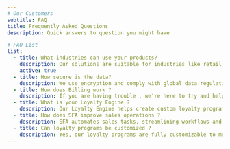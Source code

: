 ```yaml
---
# Our Customers
subtitle: FAQ
title: Frequently Asked Questions
description: Quick answers to question you might have

# FAQ List
list:
  - title: What industries can use your products?
    description: Our solutions are suitable for industries like retail, hospitality, telecom and more.
    active: true
  - title: How secure is the data?
    description: We use encryption and comply with global data regulations to ensure top-notch data security.
  - title: How does Billing work ?
    description: If you are having trouble , we’re here to try and help via email. We’ll get back to you as soon as possible.
  - title: What is your Loyalty Engine ?
    description: Our Loyalty Engine helps create custom loyalty programs, driving customer retention and repeat business.
  - title: How does SFA improve sales operations ?
    description: SFA automates sales tasks, streamlining workflows and enhancing team productivity.
  - title: Can loyalty programs be customized ?
    description: Yes, our loyalty programs are fully customizable to meet your brand's needs and customer preferences.
---
```

